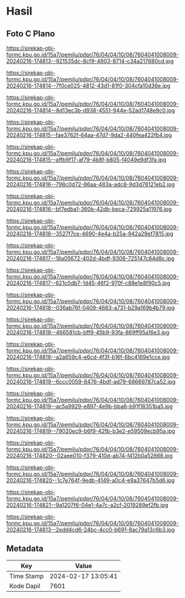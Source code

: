 # Hasil

## Foto C Plano

https://sirekap-obj-formc.kpu.go.id/15a7/pemilu/pdpr/76/04/04/10/08/7604041008009-20240216-174813--921535dc-8cf9-4803-8714-c34a217680cd.jpg

https://sirekap-obj-formc.kpu.go.id/15a7/pemilu/pdpr/76/04/04/10/08/7604041008009-20240216-174814--7f0ce025-4812-43d1-81f0-304cfa10d36e.jpg

https://sirekap-obj-formc.kpu.go.id/15a7/pemilu/pdpr/76/04/04/10/08/7604041008009-20240216-174814--8d13ec3b-d938-4551-944e-52ad1748e9c0.jpg

https://sirekap-obj-formc.kpu.go.id/15a7/pemilu/pdpr/76/04/04/10/08/7604041008009-20240216-174815--fae3762f-64aa-47d7-9da2-440fea422fb4.jpg

https://sirekap-obj-formc.kpu.go.id/15a7/pemilu/pdpr/76/04/04/10/08/7604041008009-20240216-174815--affb9f17-af79-4b8f-b805-f4049e9df3fa.jpg

https://sirekap-obj-formc.kpu.go.id/15a7/pemilu/pdpr/76/04/04/10/08/7604041008009-20240216-174816--798c0d72-86aa-483a-adc8-9d3d78121eb2.jpg

https://sirekap-obj-formc.kpu.go.id/15a7/pemilu/pdpr/76/04/04/10/08/7604041008009-20240216-174816--bf7edba1-360b-42db-beca-729925a11976.jpg

https://sirekap-obj-formc.kpu.go.id/15a7/pemilu/pdpr/76/04/04/10/08/7604041008009-20240216-174816--3527f7ce-4690-4e4a-b25a-942a29ef7815.jpg

https://sirekap-obj-formc.kpu.go.id/15a7/pemilu/pdpr/76/04/04/10/08/7604041008009-20240216-174817--18a05672-402d-4bdf-9308-725147c84d8c.jpg

https://sirekap-obj-formc.kpu.go.id/15a7/pemilu/pdpr/76/04/04/10/08/7604041008009-20240216-174817--621c0db7-1d45-46f2-970f-c88e1e8f90c5.jpg

https://sirekap-obj-formc.kpu.go.id/15a7/pemilu/pdpr/76/04/04/10/08/7604041008009-20240216-174818--036ab76f-0409-4663-a731-b29a169b4b79.jpg

https://sirekap-obj-formc.kpu.go.id/15a7/pemilu/pdpr/76/04/04/10/08/7604041008009-20240216-174818--466581cb-bff9-45b9-93fa-869ff95a16e3.jpg

https://sirekap-obj-formc.kpu.go.id/15a7/pemilu/pdpr/76/04/04/10/08/7604041008009-20240216-174818--a2a659c4-e6cd-4f3f-b16f-6bc4169e1cce.jpg

https://sirekap-obj-formc.kpu.go.id/15a7/pemilu/pdpr/76/04/04/10/08/7604041008009-20240216-174819--6ccc0059-8476-4bdf-ad79-68669787ca52.jpg

https://sirekap-obj-formc.kpu.go.id/15a7/pemilu/pdpr/76/04/04/10/08/7604041008009-20240216-174819--ac5a9929-e897-4e9b-bba6-b91f18351ba5.jpg

https://sirekap-obj-formc.kpu.go.id/15a7/pemilu/pdpr/76/04/04/10/08/7604041008009-20240216-174819--79020ec9-b6f9-42fb-b3e2-e59509ecb95a.jpg

https://sirekap-obj-formc.kpu.go.id/15a7/pemilu/pdpr/76/04/04/10/08/7604041008009-20240216-174820--02aee010-f379-410d-ab74-f412b0a52866.jpg

https://sirekap-obj-formc.kpu.go.id/15a7/pemilu/pdpr/76/04/04/10/08/7604041008009-20240216-174820--1c7e764f-9edb-4149-a0c4-e9a37647b5d6.jpg

https://sirekap-obj-formc.kpu.go.id/15a7/pemilu/pdpr/76/04/04/10/08/7604041008009-20240216-174821--9a1207f6-04e1-4a7c-a2cf-2019289ef2fb.jpg

https://sirekap-obj-formc.kpu.go.id/15a7/pemilu/pdpr/76/04/04/10/08/7604041008009-20240216-174813--2edd4cd6-24bc-4cc0-b691-8ac79a13c6b3.jpg


## Metadata

| Key        | Value               |
| ---------- | ------------------- |
| Time Stamp | 2024-02-17 13:05:41 |
| Kode Dapil | 7601                |



